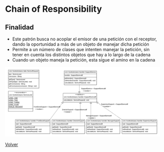 # Chain of Responsibility

## Finalidad

* Este patrón busca no acoplar el emisor de una petición con el receptor, dando la oportunidad a más de un objeto de manejar dicha petición
* Permite a un número de clases que intenten manejar la petición, sin tener en cuenta los distintos objetos que hay a lo largo de la cadena
* Cuando un objeto maneja la petición, esta sigue el amino en la cadena

![Chain of Responsibility pattern](/src/patterns/assets/chainofresponsibility.png)

[Volver](/README.md)
